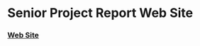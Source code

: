 # Senior Project Report Web Site
### <a href="https://mrtglr.github.io/EasySearchReportsWebPage/" download>Web Site</a>


